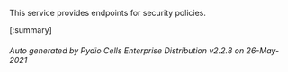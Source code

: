 






This service provides endpoints for security policies.

[:summary]

###### Auto generated by Pydio Cells Enterprise Distribution v2.2.8 on 26-May-2021
